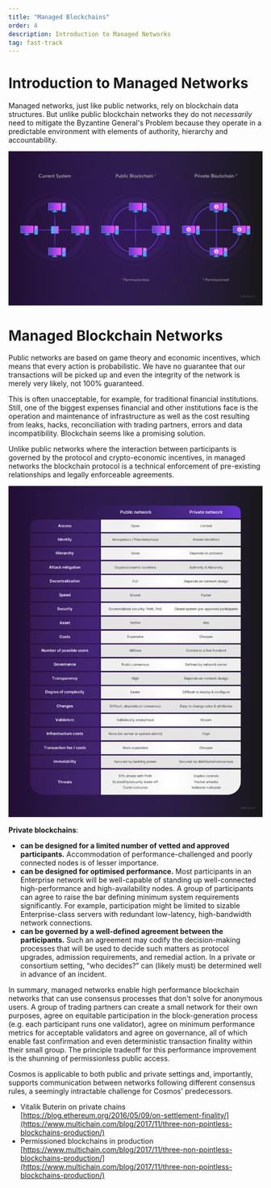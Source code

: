 ```yaml
---
title: "Managed Blockchains"
order: 4
description: Introduction to Managed Networks
tag: fast-track
---
```


<!-- Why make this an independent section? Why not combine it all into one section with private networks -->

# Introduction to Managed Networks

Managed networks, just like public networks, rely on blockchain data structures. But unlike public blockchain networks they do not *necessarily* need to mitigate the Byzantine General's Problem because they operate in a predictable environment with elements of authority, hierarchy and accountability.

![Public and Managed Network Comparison](images/00_08_public_vs_private_comparison_dark_notitle-01.png)

# Managed Blockchain Networks

Public networks are based on game theory and economic incentives, which means that every action is probabilistic. We have no guarantee that our transactions will be picked up and even the integrity of the network is merely very likely, not 100% guaranteed.

This is often unacceptable, for example, for traditional financial institutions. Still, one of the biggest expenses financial and other institutions face is the operation and maintenance of infrastructure as well as the cost resulting from leaks, hacks, reconciliation with trading partners, errors and data incompatibility. Blockchain seems like a promising solution. 

Unlike public networks where the interaction between participants is governed by the protocol and crypto-economic incentives, in managed networks the blockchain protocol is a technical enforcement of pre-existing relationships and legally enforceable agreements.

![Public vs Private](images/00_10_public_vs_private_comparison_table.png)

**Private blockchains**:

* **can be designed for a limited number of vetted and approved participants.** Accommodation of performance-challenged and poorly connected nodes is of lesser importance. 
* **can be designed for optimised performance.** Most participants in an Enterprise network will be well-capable of standing up well-connected high-performance and high-availability nodes. A group of participants can agree to raise the bar defining minimum system requirements significantly. For example, participation might be limited to sizable Enterprise-class servers with redundant low-latency, high-bandwidth network connections.
* **can be governed by a well-defined agreement between the participants.** Such an agreement may codify the decision-making processes that will be used to decide such matters as protocol upgrades, admission requirements, and remedial action. In a private or consortium setting, “who decides?” can (likely must) be determined well in advance of an incident.

In summary, managed networks enable high performance blockchain networks that can use consensus processes that don't solve for anonymous users. A group of trading partners can create a small network for their own purposes, agree on equitable participation in the block-generation process (e.g. each participant runs one validator), agree on minimum performance metrics for acceptable validators and agree on governance, all of which enable fast confirmation and even deterministic transaction finality within their small group. The principle tradeoff for this performance improvement is the shunning of permissionless public access. 

Cosmos is applicable to both public and private settings and, importantly, supports communication between networks following different consensus rules, a seemingly intractable challenge for Cosmos' predecessors. 

<HighlightBox type="reading">
    
* Vitalik Buterin on private chains [https://blog.ethereum.org/2016/05/09/on-settlement-finality/](https://www.multichain.com/blog/2017/11/three-non-pointless-blockchains-production/)
* Permissioned blockchains in production [https://www.multichain.com/blog/2017/11/three-non-pointless-blockchains-production/](https://www.multichain.com/blog/2017/11/three-non-pointless-blockchains-production/)

</HighlightBox>
